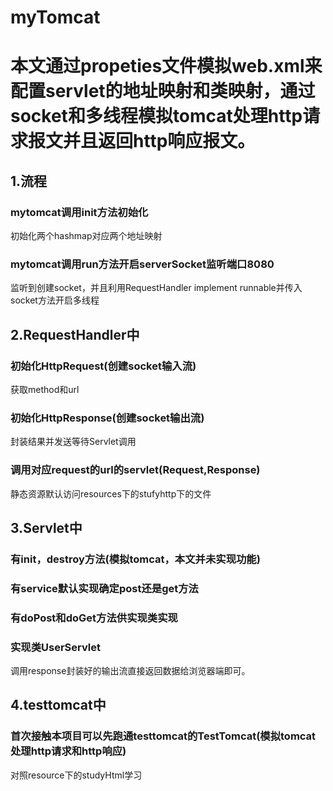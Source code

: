 # myTomcat
# 本文通过propeties文件模拟web.xml来配置servlet的地址映射和类映射，通过socket和多线程模拟tomcat处理http请求报文并且返回http响应报文。

## 1.流程

### mytomcat调用init方法初始化
初始化两个hashmap对应两个地址映射

### mytomcat调用run方法开启serverSocket监听端口8080
监听到创建socket，并且利用RequestHandler implement runnable并传入socket方法开启多线程

## 2.RequestHandler中

### 初始化HttpRequest(创建socket输入流)
获取method和url
### 初始化HttpResponse(创建socket输出流)
封装结果并发送等待Servlet调用

### 调用对应request的url的servlet(Request,Response)
静态资源默认访问resources下的stufyhttp下的文件

## 3.Servlet中

### 有init，destroy方法(模拟tomcat，本文并未实现功能)

### 有service默认实现确定post还是get方法

### 有doPost和doGet方法供实现类实现

### 实现类UserServlet
调用response封装好的输出流直接返回数据给浏览器端即可。

## 4.testtomcat中

### 首次接触本项目可以先跑通testtomcat的TestTomcat(模拟tomcat处理http请求和http响应)
对照resource下的studyHtml学习


 
